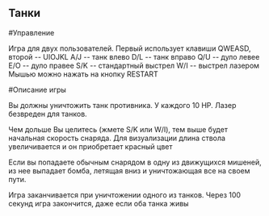 ## Танки

#Управление

Игра для двух пользователей. Первый использует клавиши QWEASD, второй -- UIOJKL
A/J -- танк влево
D/L -- танк вправо
Q/U -- дуло левее
E/O -- дуло правее
S/K -- стандартный выстрел
W/I -- выстрел лазером
Мышью можно нажать на кнопку RESTART

#Описание игры

Вы должны уничтожить танк противника. У каждого 10 HP. Лазер безвреден для танков.
 
Чем дольше Вы целитесь (жмете S/K или W/I), тем выше будет начальная скорость снаряда. Для визуализации длина ствола увеличивается и он приобретает красный цвет

Если вы попадаете обычным снарядом в одну из движущихся мишеней, из нее выпадает бомба, летящая вниз и уничтожающая все на своем пути.

Игра заканчивается при уничтожении одного из танков. Через 100 секунд игра закончится, даже если оба танка живы
